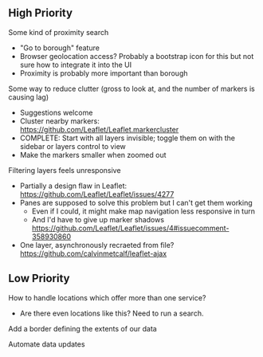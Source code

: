 High Priority
---

Some kind of proximity search
 - "Go to borough" feature
 - Browser geolocation access? Probably a bootstrap icon for this but not sure how to integrate it into the UI
 - Proximity is probably more important than borough

Some way to reduce clutter (gross to look at, and the number of markers is causing lag)
 - Suggestions welcome
 - Cluster nearby markers: https://github.com/Leaflet/Leaflet.markercluster
 - COMPLETE: Start with all layers invisible; toggle them on with the sidebar or layers control to view
 - Make the markers smaller when zoomed out

Filtering layers feels unresponsive
 - Partially a design flaw in Leaflet: https://github.com/Leaflet/Leaflet/issues/4277
 - Panes are supposed to solve this problem but I can't get them working
   - Even if I could, it might make map navigation less responsive in turn
   - And I'd have to give up marker shadows https://github.com/Leaflet/Leaflet/issues/4#issuecomment-358930860
 - One layer, asynchronously recraeted from file? https://github.com/calvinmetcalf/leaflet-ajax


Low Priority
---

How to handle locations which offer more than one service?
 - Are there even locations like this? Need to run a search.

Add a border defining the extents of our data

Automate data updates
